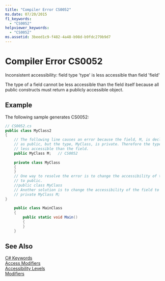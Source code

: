 ```yaml
---
title: "Compiler Error CS0052"
ms.date: 07/20/2015
f1_keywords: 
  - "CS0052"
helpviewer_keywords: 
  - "CS0052"
ms.assetid: 3beed1c9-f482-4a48-b98d-b9fdc279b9d7
---
```

# Compiler Error CS0052
Inconsistent accessibility: field type 'type' is less accessible than field 'field'  
  
 The type of a field cannot be less accessible than the field itself because all public constructs must return a publicly accessible object.  
  
## Example  
 The following sample generates CS0052:  
  
```csharp  
// CS0052.cs  
public class MyClass2  
{  
    // The following line causes an error because the field, M, is declared  
    // as public, but the type, MyClass, is private. Therefore the type is   
    // less accessible than the field.  
    public MyClass M;   // CS0052  
  
    private class MyClass  
    {  
    }  
    // One way to resolve the error is to change the accessibility of the type  
    // to public.   
    //public class MyClass  
    // Another solution is to change the accessibility of the field to private.  
    // private MyClass M;  
}  
  
    public class MainClass  
    {  
        public static void Main()  
        {  
        }  
    }  
```  
  
## See Also  
 [C# Keywords](../../../csharp/language-reference/keywords/index.md)  
 [Access Modifiers](../../../csharp/language-reference/keywords/access-modifiers.md)  
 [Accessibility Levels](../../../csharp/language-reference/keywords/accessibility-levels.md)  
 [Modifiers](../../../csharp/language-reference/keywords/modifiers.md)
